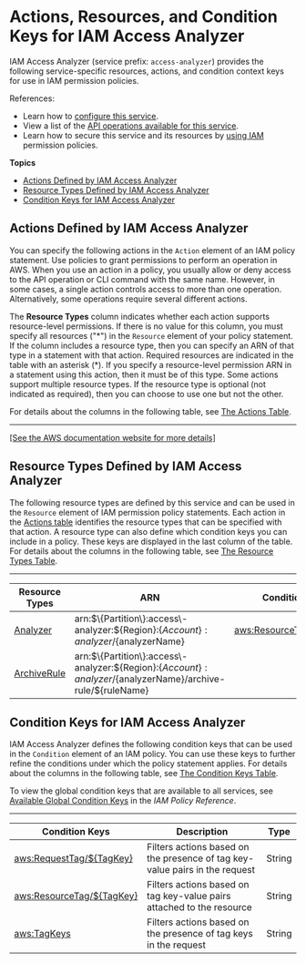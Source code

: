 # Actions, Resources, and Condition Keys for IAM Access Analyzer<a name="list_iamaccessanalyzer"></a>

IAM Access Analyzer \(service prefix: `access-analyzer`\) provides the following service\-specific resources, actions, and condition context keys for use in IAM permission policies\.

References:
+ Learn how to [configure this service](https://docs.aws.amazon.com/IAM/latest/UserGuide/what-is-access-analyzer.html)\.
+ View a list of the [API operations available for this service](https://docs.aws.amazon.com/access-analyzer/latest/APIReference/)\.
+ Learn how to secure this service and its resources by [using IAM](https://docs.aws.amazon.com/IAM/latest/UserGuide/access-analyzer-permissions.html) permission policies\.

**Topics**
+ [Actions Defined by IAM Access Analyzer](#iamaccessanalyzer-actions-as-permissions)
+ [Resource Types Defined by IAM Access Analyzer](#iamaccessanalyzer-resources-for-iam-policies)
+ [Condition Keys for IAM Access Analyzer](#iamaccessanalyzer-policy-keys)

## Actions Defined by IAM Access Analyzer<a name="iamaccessanalyzer-actions-as-permissions"></a>

You can specify the following actions in the `Action` element of an IAM policy statement\. Use policies to grant permissions to perform an operation in AWS\. When you use an action in a policy, you usually allow or deny access to the API operation or CLI command with the same name\. However, in some cases, a single action controls access to more than one operation\. Alternatively, some operations require several different actions\.

The **Resource Types** column indicates whether each action supports resource\-level permissions\. If there is no value for this column, you must specify all resources \("\*"\) in the `Resource` element of your policy statement\. If the column includes a resource type, then you can specify an ARN of that type in a statement with that action\. Required resources are indicated in the table with an asterisk \(\*\)\. If you specify a resource\-level permission ARN in a statement using this action, then it must be of this type\. Some actions support multiple resource types\. If the resource type is optional \(not indicated as required\), then you can choose to use one but not the other\.

For details about the columns in the following table, see [The Actions Table](reference_policies_actions-resources-contextkeys.md#actions_table)\.


****  
[\[See the AWS documentation website for more details\]](http://docs.aws.amazon.com/IAM/latest/UserGuide/list_iamaccessanalyzer.html)

## Resource Types Defined by IAM Access Analyzer<a name="iamaccessanalyzer-resources-for-iam-policies"></a>

The following resource types are defined by this service and can be used in the `Resource` element of IAM permission policy statements\. Each action in the [Actions table](#iamaccessanalyzer-actions-as-permissions) identifies the resource types that can be specified with that action\. A resource type can also define which condition keys you can include in a policy\. These keys are displayed in the last column of the table\. For details about the columns in the following table, see [The Resource Types Table](reference_policies_actions-resources-contextkeys.md#resources_table)\.


****  

| Resource Types | ARN | Condition Keys | 
| --- | --- | --- | 
|   [ Analyzer ](https://docs.aws.amazon.com/IAM/latest/UserGuide/access-analyzer-getting-started.html#permission-resources)  |  arn:$\{Partition\}:access\-analyzer:$\{Region\}:$\{Account\}:analyzer/$\{analyzerName\}  |   [ aws:ResourceTag/$\{TagKey\} ](#iamaccessanalyzer-aws_ResourceTag___TagKey_)   | 
|   [ ArchiveRule ](https://docs.aws.amazon.com/IAM/latest/UserGuide/access-analyzer-getting-started.html#permission-resources)  |  arn:$\{Partition\}:access\-analyzer:$\{Region\}:$\{Account\}:analyzer/$\{analyzerName\}/archive\-rule/$\{ruleName\}  |  | 

## Condition Keys for IAM Access Analyzer<a name="iamaccessanalyzer-policy-keys"></a>

IAM Access Analyzer defines the following condition keys that can be used in the `Condition` element of an IAM policy\. You can use these keys to further refine the conditions under which the policy statement applies\. For details about the columns in the following table, see [The Condition Keys Table](reference_policies_actions-resources-contextkeys.md#context_keys_table)\.

To view the global condition keys that are available to all services, see [Available Global Condition Keys](reference_policies_condition-keys.html#AvailableKeys) in the *IAM Policy Reference*\.


****  

| Condition Keys | Description | Type | 
| --- | --- | --- | 
|   [ aws:RequestTag/$\{TagKey\} ](https://docs.aws.amazon.com/IAM/latest/UserGuide/reference_policies_condition-keys.html#condition-keys-requesttag)  | Filters actions based on the presence of tag key\-value pairs in the request | String | 
|   [ aws:ResourceTag/$\{TagKey\} ](https://docs.aws.amazon.com/IAM/latest/UserGuide/reference_policies_iam-condition-keys.html#condition-keys-resourcetag)  | Filters actions based on tag key\-value pairs attached to the resource | String | 
|   [ aws:TagKeys ](https://docs.aws.amazon.com/IAM/latest/UserGuide/reference_policies_iam-condition-keys.html#condition-keys-tagkeys)  | Filters actions based on the presence of tag keys in the request | String | 